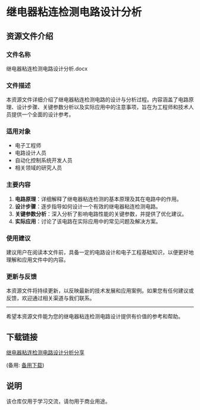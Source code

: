 # 继电器粘连检测电路设计分析

## 资源文件介绍

### 文件名称
继电器粘连检测电路设计分析.docx

### 文件描述
本资源文件详细介绍了继电器粘连检测电路的设计与分析过程。内容涵盖了电路原理、设计步骤、关键参数分析以及实际应用中的注意事项，旨在为工程师和技术人员提供一个全面的设计参考。

### 适用对象
- 电子工程师
- 电路设计人员
- 自动化控制系统开发人员
- 相关领域的研究人员

### 主要内容
1. **电路原理**：详细解释了继电器粘连检测的基本原理及其在电路中的作用。
2. **设计步骤**：逐步指导如何设计一个有效的继电器粘连检测电路。
3. **关键参数分析**：深入分析了影响电路性能的关键参数，并提供了优化建议。
4. **实际应用**：讨论了该电路在实际应用中的常见问题及解决方案。

### 使用建议
建议用户在阅读本文件前，具备一定的电路设计和电子工程基础知识，以便更好地理解和应用文件中的内容。

### 更新与反馈
本资源文件将持续更新，以反映最新的技术发展和应用案例。如果您有任何建议或反馈，欢迎通过相关渠道与我们联系。

---

希望本资源文件能为您的继电器粘连检测电路设计提供有价值的参考和帮助。

## 下载链接
[继电器粘连检测电路设计分析分享](https://pan.quark.cn/s/7a09eee07260) 

(备用: [备用下载](https://pan.baidu.com/s/1Czpx8qe4RImWubT787-GaQ?pwd=1234))

## 说明

该仓库仅用于学习交流，请勿用于商业用途。
